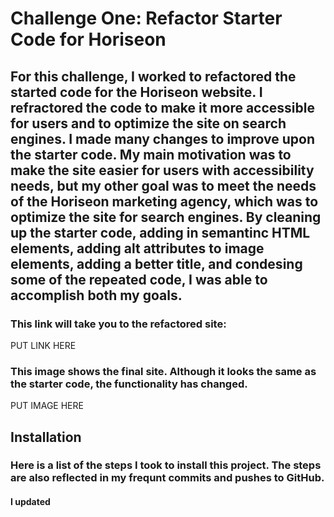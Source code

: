 # Challenge One: Refactor Starter Code for Horiseon

## For this challenge, I worked to refactored the started code for the Horiseon website. I refractored the code to make it more accessible for users and to optimize the site on search engines. I made many changes to improve upon the starter code. My main motivation was to make the site easier for users with accessibility needs, but my other goal was to meet the needs of the Horiseon marketing agency, which was to optimize the site for search engines. By cleaning up the starter code, adding in semantinc HTML elements, adding alt attributes to image elements, adding a better title, and condesing some of the repeated code, I was able to accomplish both my goals. 

### This link will take you to the refactored site: 

PUT LINK HERE

### This image shows the final site. Although it looks the same as the starter code, the functionality has changed. 

PUT IMAGE HERE


## Installation
### Here is a list of the steps I took to install this project. The steps are also reflected in my frequnt commits and pushes to GitHub. 
#### I updated <title> in header to reflect the website name (Horiseon) and, for clarity, moved the <title> section above the link to the CSS style sheet. 
#### As I worked, I added notes throughout the HTML (<!— —>) and CSS style sheet (/* */).
#### As I worked, I added spacing and indents to make the HTML and CSS sheets clearer to read.
#### I removed the class=“header” from the first <div> and renamed the <div> to <header> to ensure semantic HTML was used. I updated the CSS to reflect this change (removed the “.” before header).
#### I renamed the navigation <div> to <nav> to ensure semantic HTML was used. I updated the CSS to reflect this change (changed “div” to “nav” where applicable).
#### I renamed the content and benefits sections from <div> to <section> to ensure semantic HTML was used.
#### To ensure semantic HTML was used, I renamed the footer from <div> to <footer> and removed the class “footer" and updated the CSS to reflect this change. 
#### I added “alt” text for the images in the content section (wrote out full descriptions of images because they were detailed photographs). I added “alt” of “” for images in the benefits section (used “” because the images were small graphics instead of photographs or detailed images). 
#### I cleaned up the code for the image under Cost Management in the benefits section by removing the unnecessary “img” from the closing code (the code at first read <img src=“./assets/images/cost-management.png”> </img> and I updated it to read <img src=“./assets/images/cost-management.png” alt=“” />). 
#### I reorganized the order of the CSS style sheet so it was more logical by moving all of the classes from the content section under the same section. 
#### I added the id “search-engine-optimization” under the first div in the content section to ensure when the “Search Engine Optimization” link in the top navigation is clicked, it takes the user to the Search Engine Optimization section of the site. 
#### In the content section, I changed the <div>'s to <articles> to ensure semantic HTML was used. 
#### Since many of the styles in the CSS style sheet for the content section are overlapping, I changed the articles in the content section to all have the same class, which I called “information” (removed the classes that were assigned before—“search-engine-optimization”, “online-reputation-management”, and “social-media-marketing”). This allowed me to remove the repeated styles in the CSS Style sheet for these articles (margin-bottom: 20px; padding 50px; height: 300px; font-family: ‘Gill Sans’, ‘Gill Sans MT’, Calibri, ‘Trebuchet MS’, sans-serif; background-color: #0072bb; color: #ffffff;) and just list them one time under one class (“.information”). This also allowed me to remove the repeated styles in the CSS style sheet for the images in these articles (max-height: 200px) and list them all under “.information img” rather than three separate lists. This also allowed me to list all of the repeated styles in the CSS style sheet for the <h2>’s in these articles (margin-bottom: 20px; font-size: 36px;) and list them once under “.information h2” rather than three separate times. 
#### After updating the articles (<article>) in the connect section to all have the same class, they no longer needs id’s. I deleted their id’s in the HTML file (removed id=“search-engine-optimization”, id=“online-reputation-management”, and id=“social-media-marketing”). 
#### Since many of the styles in the CSS style sheet for the benefit section are overlapping, I changed the articles in the benefit section to all have the same class, which I called “benefit-details” (removed the classes that were assigned before—“benefit-lead”, “benefit-brand”, and “benefit-cost”). This allowed me to remove the repeated styles in the CSS Style sheet for these articles (margin-bottom: 32px; and color: #ffffff;) and just list them one time under one class (“.benefit-details”). This also allowed me to list all of the repeated styles in the CSS style sheet for the <h3>’s in these articles (margin-bottom: 10px; text-align: center;) and list them once under “.benefit-details h3” rather than three separate times. This also allowed me to remove the repeated styles in the CSS style sheet for the images in these articles (display: block; margin: 10px auto; and max-width: 150px;) and list them all under “.benfit-details img” rather than three separate lists.
#### I found that after assigning the class of “information” to all three articles in the content section, the navigation links were now broken. To fix this, I added separate id’s to each article. The id’s I added matched the href information from the <nav> in the header (“search-engine-optimization”, “online-reputation-management”, and “social-media-marketing”. 


## Usage
### This refactored code now works in a more accessible way. For example, the added alt attributes for images will allow screen readers to describe the images. Additonally, the semantic HTML elements will also improve the site's funcionality with screen readers. Also, the refactored code will now be optimized for serach engines because search engines increase traffic flow to site with improved accessibility features. 

## Credits
### The starter code for this site was provided by Horiseon's marking agency. The modifations I made to it were as a result of information in the BootCamp Spot modules and information learned in BootCamp classes. I also referred to W3 School to better understand HTML semantic Elements (https://www.w3schools.com/html/html5_semantic_elements.asp). 

## License 